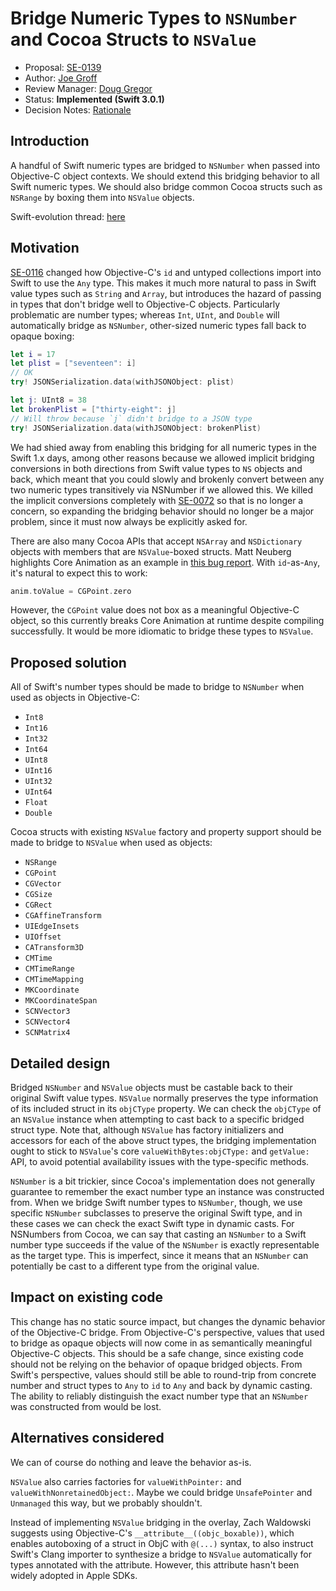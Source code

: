 # Bridge Numeric Types to `NSNumber` and Cocoa Structs to `NSValue`

* Proposal: [SE-0139](0139-bridge-nsnumber-and-nsvalue.md)
* Author: [Joe Groff](https://github.com/jckarter)
* Review Manager: [Doug Gregor](https://github.com/DougGregor)
* Status: **Implemented (Swift 3.0.1)**
* Decision Notes: [Rationale](https://lists.swift.org/pipermail/swift-evolution/Week-of-Mon-20160912/027060.html)

## Introduction

A handful of Swift numeric types are bridged to `NSNumber` when passed
into Objective-C object contexts. We should extend this bridging behavior
to all Swift numeric types. We should also bridge common Cocoa structs such as
`NSRange` by boxing them into `NSValue` objects.

Swift-evolution thread: [here](https://lists.swift.org/pipermail/swift-evolution/Week-of-Mon-20160822/026560.html)

## Motivation

[SE-0116](0116-id-as-any.md)
changed how Objective-C's `id` and untyped collections import into Swift to
use the `Any` type. This makes it much more natural to pass in Swift value
types such as `String` and `Array`, but introduces the hazard of passing in
types that don't bridge well to Objective-C objects. Particularly problematic
are number types; whereas `Int`, `UInt`, and `Double` will automatically bridge
as `NSNumber`, other-sized numeric types fall back to opaque boxing:

```swift
let i = 17
let plist = ["seventeen": i]
// OK
try! JSONSerialization.data(withJSONObject: plist)

let j: UInt8 = 38
let brokenPlist = ["thirty-eight": j]
// Will throw because `j` didn't bridge to a JSON type
try! JSONSerialization.data(withJSONObject: brokenPlist)
```

We had shied away from enabling this bridging for all numeric types in
the Swift 1.x days, among other reasons because we allowed implicit
bridging conversions in both directions from Swift value types to
`NS` objects and back, which meant that you could slowly and brokenly
convert between any two numeric types transitively via NSNumber if we
allowed this. We killed the implicit conversions completely with
[SE-0072](0072-eliminate-implicit-bridging-conversions.md)
so that is no longer a concern, so expanding the bridging behavior
should no longer be a major problem, since it must now always be
explicitly asked for.

There are also many Cocoa APIs that accept `NSArray` and `NSDictionary`
objects with members that are `NSValue`-boxed structs.
Matt Neuberg highlights Core Animation as an example in
[this bug report](https://bugs.swift.org/browse/SR-2414). With `id`-as-`Any`,
it's natural to expect this to work:

```swift
anim.toValue = CGPoint.zero
```

However, the `CGPoint` value does not box as a meaningful Objective-C object,
so this currently breaks Core Animation at runtime despite compiling
successfully. It would be more idiomatic to bridge these types to `NSValue`.

## Proposed solution

All of Swift's number types should be made to bridge to `NSNumber` when used as
objects in Objective-C:

- `Int8`
- `Int16`
- `Int32`
- `Int64`
- `UInt8`
- `UInt16`
- `UInt32`
- `UInt64`
- `Float`
- `Double`

Cocoa structs with existing `NSValue` factory and property support should
be made to bridge to `NSValue` when used as objects:

- `NSRange`
- `CGPoint`
- `CGVector`
- `CGSize`
- `CGRect`
- `CGAffineTransform`
- `UIEdgeInsets`
- `UIOffset`
- `CATransform3D`
- `CMTime`
- `CMTimeRange`
- `CMTimeMapping`
- `MKCoordinate`
- `MKCoordinateSpan`
- `SCNVector3`
- `SCNVector4`
- `SCNMatrix4`

## Detailed design

Bridged `NSNumber` and `NSValue` objects must be castable back to their
original Swift value types. `NSValue` normally preserves the type information
of its included struct in its `objCType` property. We can check the
`objCType` of an `NSValue` instance when attempting to cast back to a specific
bridged struct type. Note that, although `NSValue` has factory initializers and
accessors for each of the above struct types, the bridging implementation
ought to stick to `NSValue`'s core `valueWithBytes:objCType:` and `getValue:`
API, to avoid potential availability issues with the type-specific methods.

`NSNumber` is a bit trickier, since Cocoa's implementation does not generally
guarantee to remember the exact number type an instance was constructed from.
When we bridge Swift number types to `NSNumber`, though, we use specific
`NSNumber` subclasses to preserve the original Swift type, and in these cases
we can check the exact Swift type in dynamic casts. For NSNumbers from
Cocoa, we can say that casting an `NSNumber` to a Swift
number type succeeds if the value of the `NSNumber` is exactly representable
as the target type. This is imperfect, since it means that an `NSNumber` can
potentially be cast to a different type from the original value.

## Impact on existing code

This change has no static source impact, but changes the dynamic behavior of
the Objective-C bridge. From Objective-C's perspective, values that used to
bridge as opaque objects will now come in as semantically meaningful
Objective-C objects. This should be a safe change, since existing code should
not be relying on the behavior of opaque bridged objects. From Swift's
perspective, values should still be able to round-trip from concrete number
and struct types to `Any` to `id` to `Any` and back by dynamic casting.
The ability to reliably distinguish the exact number type that an `NSNumber`
was constructed from would be lost.

## Alternatives considered

We can of course do nothing and leave the behavior as-is.

`NSValue` also carries factories for `valueWithPointer:` and
`valueWithNonretainedObject:`. Maybe we could bridge
`UnsafePointer` and `Unmanaged` this way, but we probably shouldn't.

Instead of implementing `NSValue` bridging in the overlay, Zach Waldowski
suggests using Objective-C's `__attribute__((objc_boxable))`, which enables
autoboxing of a struct in ObjC with `@(...)` syntax, to also instruct Swift's
Clang importer to synthesize a bridge to `NSValue` automatically for types
annotated with the attribute. However, this attribute hasn't been widely
adopted in Apple SDKs.
